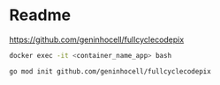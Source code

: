 # Readme

https://github.com/geninhocell/fullcyclecodepix

```bash
docker exec -it <container_name_app> bash

go mod init github.com/geninhocell/fullcyclecodepix
```